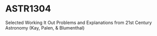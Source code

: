 # ASTR1304
Selected Working It Out Problems and Explanations from 21st Century Astronomy (Kay, Palen, &amp; Blumenthal)
